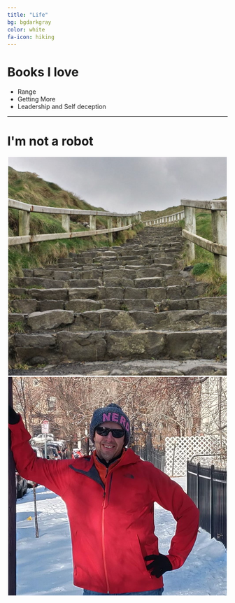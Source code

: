 ```yaml
---
title: "Life"
bg: bgdarkgray
color: white
fa-icon: hiking
---
```



# Books I love

- Range
- Getting More
- Leadership and Self deception

---
# I'm not a robot

<div style="text-align: center;">
<img class="imagecircle" src="/img/stairs.jpg" alt="Stairs in Northern Ireland">
<img class="imagecircle" src="/img/Me_Denver.jpg" alt="Greg in Denver" title="That's me on a random street in Denver">
</div>